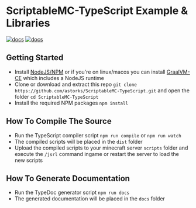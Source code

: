 # ScriptableMC-TypeScript Example & Libraries
[![docs](https://img.shields.io/badge/ScriptableMC-v1.0.4-blue?style=for-the-badge)](https://github.com/astorks/ScriptableMC)
[![docs](https://img.shields.io/badge/Docs-v1.0.4-blue?style=for-the-badge)](https://astorks.github.io/ScriptableMC_TypeScript)
## Getting Started
- Install [NodeJS/NPM](https://nodejs.org/en/download/) or if you're on linux/macos you can install [GraalVM-CE](https://github.com/graalvm/graalvm-ce-builds/releases/latest) which includes a NodeJS runtime
- Clone or download and extract this repo `git clone https://github.com/astorks/ScriptableMC-TypeScript.git` and open the folder `cd ScriptableMC-TypeScript`
- Install the required NPM packages `npm install`


## How To Compile The Source
- Run the TypeScript compiler script `npm run compile` or `npm run watch`
- The compiled scripts will be placed in the `dist` folder
- Upload the compiled scripts to your minecraft server `scripts` folder and execute the `/jsrl` command ingame or restart the server to load the new scripts


## How To Generate Documentation
- Run the TypeDoc generator script `npm run docs`
- The generated documentation will be placed in the `docs` folder
